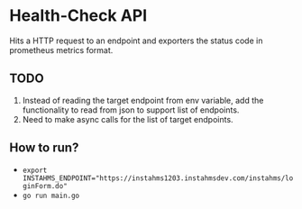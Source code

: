 # Health-Check API

Hits a HTTP request to an endpoint and exporters the status code in prometheus metrics format.

## TODO
1. Instead of reading the target endpoint from env variable, add the functionality to read from json to support list of endpoints.
2. Need to make async calls for the list of target endpoints.


## How to run?
- `export INSTAHMS_ENDPOINT="https://instahms1203.instahmsdev.com/instahms/loginForm.do"`
- `go run main.go`
